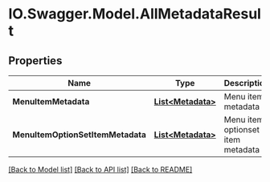 # IO.Swagger.Model.AllMetadataResult
## Properties

Name | Type | Description | Notes
------------ | ------------- | ------------- | -------------
**MenuItemMetadata** | [**List&lt;Metadata&gt;**](Metadata.md) | Menu item metadata | [optional] 
**MenuItemOptionSetItemMetadata** | [**List&lt;Metadata&gt;**](Metadata.md) | Menu item optionset item metadata | [optional] 

[[Back to Model list]](../README.md#documentation-for-models) [[Back to API list]](../README.md#documentation-for-api-endpoints) [[Back to README]](../README.md)

